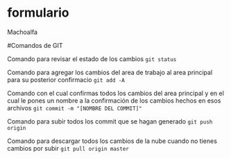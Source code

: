 # formulario
Machoalfa

#Comandos de GIT 

Comando para revisar el estado de los cambios
`git status`

Comando para agregar los cambios del area de trabajo al area principal para su posterior confirmacio
`git add -A`

Comando con el cual confirmas todos los cambios del area principal y en el cual le pones un nombre a la confirmación de los cambios hechos en esos archivos
`git commit -m "[NOMBRE DEL COMMIT]"`

Comando para subir todos los commit que se hagan generado
`git push origin`

Comando para descargar todos los cambios de la nube cuando no tienes cambios por subir
`git pull origin master`